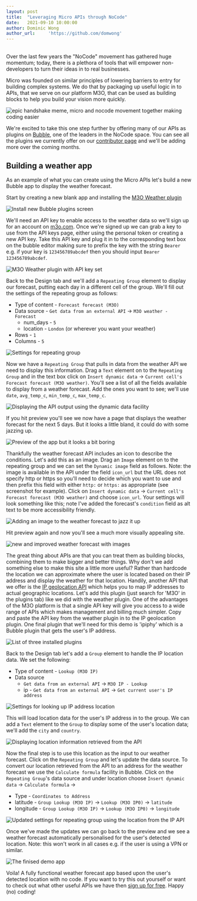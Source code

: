 ```yaml
---
layout: post
title:  "Leveraging Micro APIs through NoCode"
date:   2021-09-10 10:00:00
author: Dominic Wong
author_url:     'https://github.com/domwong'
---
```

<br>
Over the last few years the "NoCode" movement has gathered huge momentum; today, there is a plethora of tools that will empower non-developers to turn their ideas in to real businesses. 

Micro was founded on similar principles of lowering barriers to entry for building complex systems. We do that by packaging up useful logic in to APIs, that we serve on our platform M3O, that can be used as building blocks to help you build your vision more quickly.  


![epic handshake meme, micro and nocode movement together making coding easier](/assets/images/2021-09-10/epichandshake.jpg)

We're excited to take this one step further by offering many of our APIs as plugins on [Bubble](https://bubble.io), one of the leaders in the NoCode space. You can see all the plugins we currently offer on our [contributor page](https://bubble.io/contributor/micro-1630667285143x793772307354948700) and we'll be adding more over the coming months.

## Building a weather app
As an example of what you can create using the Micro APIs let's build a new Bubble app to display the weather forecast.

Start by creating a new blank app and installing the [M3O Weather plugin](https://bubble.io/plugin/m3o-weather-1630678945170x949065629197664300)

![Install new Bubble plugins screen](/assets/images/2021-09-10/plugins.jpg)

We'll need an API key to enable access to the weather data so we'll sign up for an account on [m3o.com](https://m3o.com/register). Once we're signed up we can grab a key to use from the API keys page, either using the personal token or creating a new API key. Take this API key and plug it in to the corresponding text box on the bubble editor making sure to prefix the key with the string `Bearer ` e.g. if your key is `123456789abcdef` then you should input `Bearer 123456789abcdef`. 

![M3O Weather plugin with API key set](/assets/images/2021-09-10/plugin-with-key.jpg)

Back to the Design tab and we'll add a `Repeating Group` element to display our forecast, putting each day in a different cell of the group. We'll fill out the settings of the repeating group as follows:
- Type of content - `Forecast forecast (M3O)`
- Data source - `Get data from an external API` -> `M3O weather - Forecast`
  - num_days - `5`
  - location - `London` (or wherever you want your weather)
- Rows - `1`
- Columns - `5`

![Settings for repeating group](/assets/images/2021-09-10/repeating-group-settings.jpg)

Now we have a `Repeating Group` that pulls in data from the weather API we need to display this information. Drag a `Text` element on to the `Repeating Group` and in the text box click on `Insert dynamic data` -> `Current cell's Forecast forecast (M3O weather)`. You'll see a list of all the fields available to display from a weather forecast. Add the ones you want to see; we'll use `date`, `avg_temp_c`, `min_temp_c`, `max_temp_c`. 

![Displaying the API output using the dynamic data facility](/assets/images/2021-09-10/insert-dynamic-data.jpg)

If you hit preview you'll see we now have a page that displays the weather forecast for the next 5 days. But it looks a little bland, it could do with some jazzing up. 

![Preview of the app but it looks a bit boring](/assets/images/2021-09-10/preview-boring.jpg)

Thankfully the weather forecast API includes an icon to describe the conditions. Let's add this as an image. Drag an `Image` element on to the repeating group and we can set the `Dynamic image` field as follows. Note: the image is available in the API under the field `icon_url` but the URL does not specify http or https so you'll need to decide which you want to use and then prefix this field with either `http:` or `https:` as appropriate (see screenshot for example). Click on `Insert dynamic data` -> `Current cell's Forecast forecast (M3O weather)` and choose `icon_url`. Your settings will look something like this; note I've added the forecast's `condition` field as alt text to be more accessibility friendly.  

![Adding an image to the weather forecast to jazz it up](/assets/images/2021-09-10/weather-image.jpg)

Hit preview again and now you'll see a much more visually appealing site.

![new and improved weather forecast with images](/assets/images/2021-09-10/preview-with-icons.jpg)

The great thing about APIs are that you can treat them as building blocks, combining them to make bigger and better things. Why don't we add something else to make this site a little more useful? Rather than hardcode the location we can approximate where the user is located based on their IP address and display the weather for that location. Handily, another API that we offer is the [IP geolocation API](https://bubble.io/plugin/m3o-ip-geolocation-1631116195387x494006979451682800) which helps you to map IP addresses to actual geographic locations. Let's add this plugin (just search for 'M3O' in the plugins tab) like we did with the weather plugin. One of the advantages of the M3O platform is that a single API key will give you access to a wide range of APIs which makes management and billing much simpler. Copy and paste the API key from the weather plugin in to the IP geolocation plugin. One final plugin that we'll need for this demo is 'ipiphy' which is a Bubble plugin that gets the user's IP address.

![List of three installed plugins](/assets/images/2021-09-10/three-plugins.jpg)

Back to the Design tab let's add a `Group` element to handle the IP location data. We set the following:
- Type of content - `Lookup (M3O IP)`
- Data source
  - `Get data from an external API` -> `M3O IP - Lookup`
  - ip - `Get data from an external API` -> `Get current user's IP address`


![Settings for looking up IP address location](/assets/images/2021-09-10/ip-lookup.jpg)

This will load location data for the user's IP address in to the group. We can add a `Text` element to the `Group` to display some of the user's location data; we'll add the `city` and `country`. 

![Displaying location information retrieved from the API](/assets/images/2021-09-10/location-information.jpg)

Now the final step is to use this location as the input to our weather forecast. Click on the `Repeating Group` and let's update the data source. To convert our location retrieved from the API to an address for the weather forecast we use the `Calculate formula` facility in Bubble. Click on the `Repeating Group`'s data source and under location choose `Insert dynamic data` -> `Calculate formula` -> 
- Type - `Coordinates to Address`
- latitude - `Group Lookup (M3O IP)` -> `Lookup (M3O IP0)` -> `latitude`
- longitude - `Group Lookup (M3O IP)` -> `Lookup (M3O IP0)` -> `longitude`

![Updated settings for repeating group using the location from the IP API](/assets/images/2021-09-10/ip-location-weather.jpg)

Once we've made the updates we can go back to the preview and we see a weather forecast automatically personalised for the user's detected location. Note: this won't work in all cases e.g. if the user is using a VPN or similar. 

![The finised demo app](/assets/images/2021-09-10/finished.jpg)

Voila! A fully functional weather forecast app based upon the user's detected location with no code. If you want to try this out yourself or want to check out what other useful APIs we have then [sign up for free](https://m3o.com). Happy (no) coding!  
